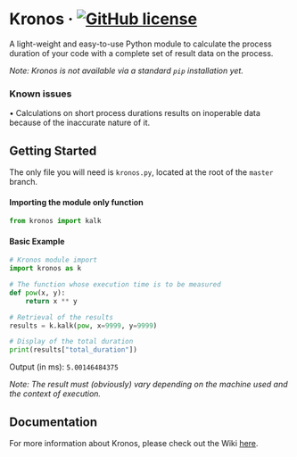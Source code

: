 # Kronos &middot; [![GitHub license](https://img.shields.io/badge/license-MIT-blue.svg)](https://github.com/SuperDelphi/Kronos/blob/main/LICENSE)

A light-weight and easy-to-use Python module to calculate the process duration of your code with a complete set of result data on the process.

*Note: Kronos is not available via a standard ``pip`` installation yet.*

### Known issues
• Calculations on short process durations results on inoperable data because of the inaccurate nature of it.

## Getting Started

The only file you will need is ``kronos.py``, located at the root of the ``master`` branch.

#### Importing the module only function

```python
from kronos import kalk
```

#### Basic Example

```python
# Kronos module import
import kronos as k

# The function whose execution time is to be measured
def pow(x, y):
    return x ** y

# Retrieval of the results
results = k.kalk(pow, x=9999, y=9999)

# Display of the total duration
print(results["total_duration"])
```

Output (in ms): ``5.00146484375``

*Note: The result must (obviously) vary depending on the machine used and the context of execution.*

## Documentation

For more information about Kronos, please check out the Wiki [here](https://github.com/SuperDelphi/Kronos/wiki).
